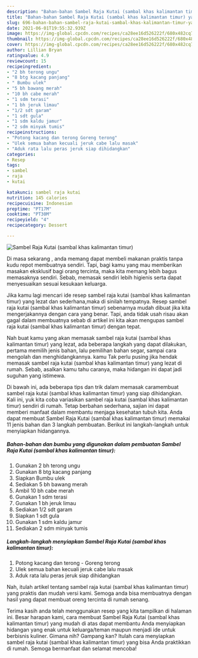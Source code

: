```yaml
---
description: "Bahan-bahan Sambel Raja Kutai (sambal khas kalimantan timur) yang nikmat Untuk Jualan"
title: "Bahan-bahan Sambel Raja Kutai (sambal khas kalimantan timur) yang nikmat Untuk Jualan"
slug: 696-bahan-bahan-sambel-raja-kutai-sambal-khas-kalimantan-timur-yang-nikmat-untuk-jualan
date: 2021-06-01T19:55:32.939Z
image: https://img-global.cpcdn.com/recipes/ca28ee16d526222f/680x482cq70/sambel-raja-kutai-sambal-khas-kalimantan-timur-foto-resep-utama.jpg
thumbnail: https://img-global.cpcdn.com/recipes/ca28ee16d526222f/680x482cq70/sambel-raja-kutai-sambal-khas-kalimantan-timur-foto-resep-utama.jpg
cover: https://img-global.cpcdn.com/recipes/ca28ee16d526222f/680x482cq70/sambel-raja-kutai-sambal-khas-kalimantan-timur-foto-resep-utama.jpg
author: Lillian Bryan
ratingvalue: 4.9
reviewcount: 15
recipeingredient:
- "2 bh terong ungu"
- "8 btg kacang panjang"
- " Bumbu ulek"
- "5 bh bawang merah"
- "10 bh cabe merah"
- "1 sdm terasi"
- "1 bh jeruk limau"
- "1/2 sdt garam"
- "1 sdt gula"
- "1 sdm kaldu jamur"
- "2 sdm minyak tumis"
recipeinstructions:
- "Potong kacang dan terong Goreng terong"
- "Ulek semua bahan kecuali jeruk cabe lalu masak"
- "Aduk rata lalu peras jeruk siap dihidangkan"
categories:
- Resep
tags:
- sambel
- raja
- kutai

katakunci: sambel raja kutai 
nutrition: 145 calories
recipecuisine: Indonesian
preptime: "PT17M"
cooktime: "PT30M"
recipeyield: "4"
recipecategory: Dessert

---
```



![Sambel Raja Kutai (sambal khas kalimantan timur)](https://img-global.cpcdn.com/recipes/ca28ee16d526222f/680x482cq70/sambel-raja-kutai-sambal-khas-kalimantan-timur-foto-resep-utama.jpg)

Di masa  sekarang , anda memang dapat membeli makanan praktis tanpa kudu repot membuatnya sendiri. Tapi, bagi kamu yang mau memberikan masakan eksklusif bagi orang tercinta, maka kita memang lebih bagus memasaknya sendiri. Sebab, memasak sendiri lebih higienis serta dapat menyesuaikan sesuai kesukaan keluarga.

Jika kamu lagi mencari ide resep sambel raja kutai (sambal khas kalimantan timur) yang lezat dan sederhana,maka di sinilah tempatnya. Resep sambel raja kutai (sambal khas kalimantan timur)  sebenarnya mudah dibuat jika kita mengerjakannya dengan cara yang benar. Tapi, anda tidak usah risau akan gagal dalam membuatnya 
sebab di artikel ini kita akan mengupas sambel raja kutai (sambal khas kalimantan timur) dengan tepat.  



Nah buat kamu yang akan memasak sambel raja kutai (sambal khas kalimantan timur) yang lezat, ada beberapa langkah yang dapat dilakukan, pertama memilih jenis bahan, lalu pemilihan bahan segar, sampai cara mengolah dan menghidangkannya. kamu Tak perlu pusing jika hendak memasak sambel raja kutai (sambal khas kalimantan timur) yang lezat di rumah. Sebab, asalkan kamu  tahu caranya, maka hidangan ini dapat jadi suguhan yang istimewa.

Di bawah ini, ada beberapa tips dan trik dalam memasak caramembuat sambel raja kutai (sambal khas kalimantan timur) yang siap dihidangkan. Kali ini, yuk kita coba variasikan sambel raja kutai (sambal khas kalimantan timur) sendiri di rumah. Tetap berbahan sederhana, sajian ini dapat memberi manfaat dalam membantu menjaga kesehatan tubuh kita. Anda dapat membuat Sambel Raja Kutai (sambal khas kalimantan timur) memakai 11 jenis bahan dan 3 langkah pembuatan. Berikut ini langkah-langkah untuk menyiapkan hidangannya.

<!--inarticleads1-->

##### Bahan-bahan dan bumbu yang digunakan dalam pembuatan Sambel Raja Kutai (sambal khas kalimantan timur):

1. Gunakan 2 bh terong ungu
1. Gunakan 8 btg kacang panjang
1. Siapkan  Bumbu ulek
1. Sediakan 5 bh bawang merah
1. Ambil 10 bh cabe merah
1. Gunakan 1 sdm terasi
1. Gunakan 1 bh jeruk limau
1. Sediakan 1/2 sdt garam
1. Siapkan 1 sdt gula
1. Gunakan 1 sdm kaldu jamur
1. Sediakan 2 sdm minyak tumis




<!--inarticleads2-->

##### Langkah-langkah menyiapkan Sambel Raja Kutai (sambal khas kalimantan timur):

1. Potong kacang dan terong - Goreng terong
1. Ulek semua bahan kecuali jeruk cabe lalu masak
1. Aduk rata lalu peras jeruk siap dihidangkan




Nah, itulah artikel tentang  sambel raja kutai (sambal khas kalimantan timur)  yang praktis dan mudah versi kami. Semoga anda bisa membuatnya dengan hasil yang dapat membuat oreng tercinta di rumah senang. 

Terima kasih anda telah menggunakan resep yang kita tampilkan di halaman ini. Besar harapan kami, cara membuat  Sambel Raja Kutai (sambal khas kalimantan timur) yang mudah di atas dapat membantu Anda menyiapkan hidangan yang enak untuk keluarga/teman maupun menjadi ide untuk berbisnis kuliner. Gimana nih? Gampang kan? Itulah cara menyiapkan sambel raja kutai (sambal khas kalimantan timur) yang bisa Anda praktikkan di rumah. Semoga bermanfaat dan selamat mencoba!

